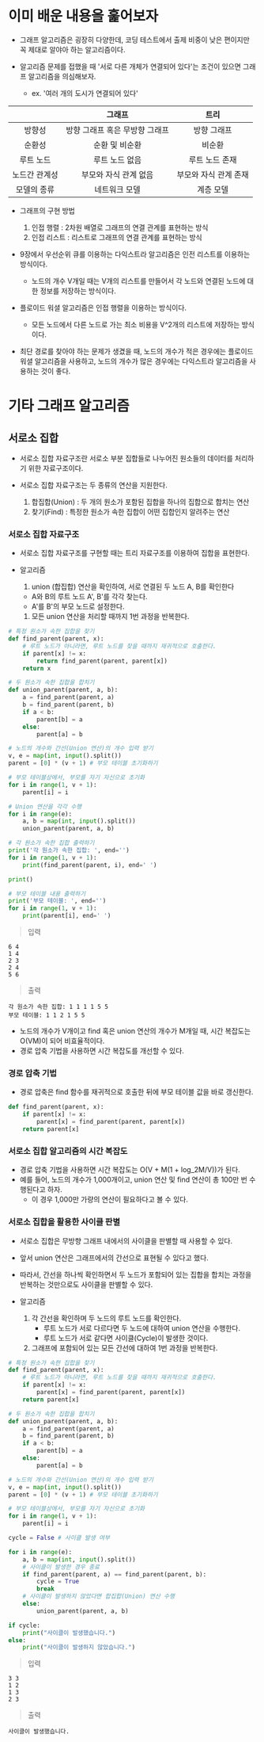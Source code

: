 # 이미 배운 내용을 훑어보자

- 그래프 알고리즘은 굉장히 다양한데, 코딩 테스트에서 출제 비중이 낮은 편이지만 꼭 제대로 알야아 하는 알고리즘이다.
- 알고리즘 문제를 접했을 때 '서로 다른 개체가 연결되어 있다'는 조건이 있으면 그래프 알고리즘을 의심해보자.

  - ex. '여러 개의 도시가 연결되어 있다'

|               |             그래프             |         트리          |
| :-----------: | :----------------------------: | :-------------------: |
|    방향성     | 방향 그래프 혹은 무방향 그래프 |      방향 그래프      |
|    순환성     |         순환 및 비순환         |        비순환         |
|   루트 노드   |         루트 노드 없음         |    루트 노드 존재     |
| 노드간 관계성 |     부모와 자식 관계 없음      | 부모와 자식 관계 존재 |
|  모델의 종류  |         네트워크 모델          |       계층 모델       |

- 그래프의 구현 방법

  1. 인접 행렬 : 2차원 배열로 그래프의 연결 관계를 표현하는 방식
  2. 인접 리스트 : 리스트로 그래프의 연결 관계를 표현하는 방식

- 9장에서 우선순위 큐를 이용하는 다익스트라 알고리즘은 인전 리스트를 이용하는 방식이다.
  - 노드의 개수 V개일 때는 V개의 리스트를 만들어서 각 노드와 연결된 노드에 대한 정보를 저장하는 방식이다.
- 플로이드 워셜 알고리즘은 인접 행렬을 이용하는 방식이다.

  - 모든 노드에서 다른 노드로 가는 최소 비용을 V^2개의 리스트에 저장하는 방식이다.

- 최단 경로를 찾아야 하는 문제가 생겼을 때, 노드의 개수가 적은 경우에는 플로이드 워셜 알고리즘을 사용하고, 노드의 개수가 많은 경우에는 다익스트라 알고리즘을 사용하는 것이 좋다.

# 기타 그래프 알고리즘

## 서로소 집합

- 서로소 집합 자료구조란 서로소 부분 집합들로 나누어진 원소들의 데이터를 처리하기 위한 자료구조이다.
- 서로소 집합 자료구조는 두 종류의 연산을 지원한다.

  1. 합집합(Union) : 두 개의 원소가 포함된 집합을 하나의 집합으로 합치는 연산
  2. 찾기(Find) : 특정한 원소가 속한 집합이 어떤 집합인지 알려주는 연산

### 서로소 집합 자료구조

- 서로소 집합 자료구조를 구현할 때는 트리 자료구조를 이용하여 집합을 표현한다.
- 알고리즘

  1. union (합집합) 연산을 확인하여, 서로 연결된 두 노드 A, B를 확인한다

  - A와 B의 루트 노드 A', B'를 각각 찾는다.
  - A'를 B'의 부모 노드로 설정한다.

  1. 모든 union 연산을 처리할 때까지 1번 과정을 반복한다.

```python
# 특정 원소가 속한 집합을 찾기
def find_parent(parent, x):
    # 루트 노드가 아니라면, 루트 노드를 찾을 때까지 재귀적으로 호출한다.
    if parent[x] != x:
        return find_parent(parent, parent[x])
    return x

# 두 원소가 속한 집합을 합치기
def union_parent(parent, a, b):
    a = find_parent(parent, a)
    b = find_parent(parent, b)
    if a < b:
        parent[b] = a
    else:
        parent[a] = b

# 노드의 개수와 간선(Union 연산)의 개수 입력 받기
v, e = map(int, input().split())
parent = [0] * (v + 1) # 부모 테이블 초기화하기

# 부모 테이블상에서, 부모를 자기 자신으로 초기화
for i in range(1, v + 1):
    parent[i] = i

# Union 연산을 각각 수행
for i in range(e):
    a, b = map(int, input().split())
    union_parent(parent, a, b)

# 각 원소가 속한 집합 출력하기
print('각 원소가 속한 집합: ', end='')
for i in range(1, v + 1):
    print(find_parent(parent, i), end=' ')

print()

# 부모 테이블 내용 출력하기
print('부모 테이블: ', end='')
for i in range(1, v + 1):
    print(parent[i], end=' ')
```

> 입력

```
6 4
1 4
2 3
2 4
5 6
```

> 출력

```
각 원소가 속한 집합: 1 1 1 1 5 5
부모 테이블: 1 1 2 1 5 5
```

- 노드의 개수가 V개이고 find 혹은 union 연산의 개수가 M개일 때, 시간 복잡도는 O(VM)이 되어 비효율적이다.
- 경로 압축 기법을 사용하면 시간 복잡도를 개선할 수 있다.

### 경로 압축 기법

- 경로 압축은 find 함수를 재귀적으로 호출한 뒤에 부모 테이블 값을 바로 갱신한다.

```python
def find_parent(parent, x):
    if parent[x] != x:
        parent[x] = find_parent(parent, parent[x])
    return parent[x]
```

### 서로소 집합 알고리즘의 시간 복잡도

- 경로 압축 기법을 사용하면 시간 복잡도는 O(V + M(1 + log_2M/V))가 된다.
- 예를 들어, 노드의 개수가 1,000개이고, union 연산 및 find 연산이 총 100만 번 수행된다고 하자.
  - 이 경우 1,000만 가량의 연산이 필요하다고 볼 수 있다.

### 서로소 집합을 활용한 사이클 판별

- 서로소 집합은 무방향 그래프 내에서의 사이클을 판별할 때 사용할 수 있다.
- 앞서 union 연산은 그래프에서의 간선으로 표현될 수 있다고 했다.
- 따라서, 간선을 하나씩 확인하면서 두 노드가 포함되어 있는 집합을 합치는 과정을 반복하는 것만으로도 사이클을 판별할 수 있다.
- 알고리즘

  1. 각 간선을 확인하며 두 노드의 루트 노드를 확인한다.
     - 루트 노드가 서로 다르다면 두 노드에 대하여 union 연산을 수행한다.
     - 루트 노드가 서로 같다면 사이클(Cycle)이 발생한 것이다.
  2. 그래프에 포함되어 있는 모든 간선에 대하여 1번 과정을 반복한다.

```python
# 특정 원소가 속한 집합을 찾기
def find_parent(parent, x):
    # 루트 노드가 아니라면, 루트 노드를 찾을 때까지 재귀적으로 호출한다.
    if parent[x] != x:
        parent[x] = find_parent(parent, parent[x])
    return parent[x]

# 두 원소가 속한 집합을 합치기
def union_parent(parent, a, b):
    a = find_parent(parent, a)
    b = find_parent(parent, b)
    if a < b:
        parent[b] = a
    else:
        parent[a] = b

# 노드의 개수와 간선(Union 연산)의 개수 입력 받기
v, e = map(int, input().split())
parent = [0] * (v + 1) # 부모 테이블 초기화하기

# 부모 테이블상에서, 부모를 자기 자신으로 초기화
for i in range(1, v + 1):
    parent[i] = i

cycle = False # 사이클 발생 여부

for i in range(e):
    a, b = map(int, input().split())
    # 사이클이 발생한 경우 종료
    if find_parent(parent, a) == find_parent(parent, b):
        cycle = True
        break
    # 사이클이 발생하지 않았다면 합집합(Union) 연산 수행
    else:
        union_parent(parent, a, b)

if cycle:
    print("사이클이 발생했습니다.")
else:
    print("사이클이 발생하지 않았습니다.")
```

> 입력

```
3 3
1 2
1 3
2 3
```

> 출력

```
사이클이 발생했습니다.
```
